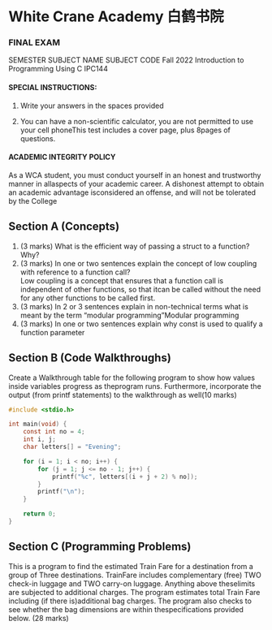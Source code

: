 #  White Crane Academy 白鹤书院
### FINAL EXAM

SEMESTER SUBJECT NAME SUBJECT CODE
Fall 2022 
Introduction to Programming Using C IPC144

#### SPECIAL INSTRUCTIONS:
1. Write your answers in the spaces provided

2. You can have a non-scientific calculator, you are not permitted to use your cell phoneThis test includes a cover page, plus 8pages of questions.

#### ACADEMIC INTEGRITY POLICY
As a WCA student, you must conduct yourself in an honest and trustworthy manner in allaspects of your academic career. A dishonest attempt to obtain an academic advantage isconsidered an offense, and will not be tolerated by the College

## Section A (Concepts)
1. (3 marks) What is the efficient way of passing a struct to a function? Why?  
2. (3 marks) In one or two sentences explain the concept of low coupling with reference to a function call?  
Low coupling is a concept that ensures that a function call is independent of other functions, so that itcan be called without the need for any other functions to be called first.
3. (3 marks) In 2 or 3 sentences explain in non-technical terms what is meant by the term “modular programming”Modular programming  
4. (3 marks) In one or two sentences explain why const is used to qualify a function parameter

## Section B (Code Walkthroughs)
Create a Walkthrough table for the following program to show how values inside variables progress as theprogram runs. Furthermore, incorporate the output (from printf statements) to the walkthrough as well(10 marks)

```c
#include <stdio.h>

int main(void) {
    const int no = 4;
    int i, j;
    char letters[] = "Evening";

    for (i = 1; i < no; i++) {
        for (j = 1; j <= no - 1; j++) {
            printf("%c", letters[(i + j + 2) % no]);
        }
        printf("\n");
    }

    return 0;
}

```

## Section C (Programming Problems)
This is a program to find the estimated Train Fare for a destination from a group of Three destinations. TrainFare includes complementary (free) TWO check-in luggage and TWO carry-on luggage. Anything above theselimits are subjected to additional charges. The program estimates total Train Fare including (if there is)additional bag charges. The program also checks to see whether the bag dimensions are within thespecifications provided below. (28 marks)
